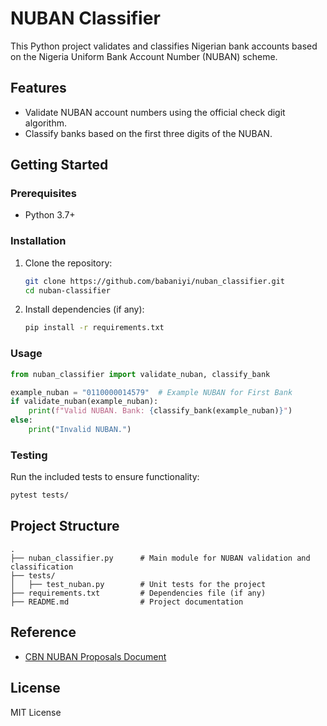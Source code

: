 # NUBAN Classifier

This Python project validates and classifies Nigerian bank accounts based on the Nigeria Uniform Bank Account Number (NUBAN) scheme.

## Features
- Validate NUBAN account numbers using the official check digit algorithm.
- Classify banks based on the first three digits of the NUBAN.

## Getting Started

### Prerequisites
- Python 3.7+

### Installation
1. Clone the repository:
   ```bash
   git clone https://github.com/babaniyi/nuban_classifier.git
   cd nuban-classifier
   ```
2. Install dependencies (if any):
   ```bash
   pip install -r requirements.txt
   ```

### Usage
```python
from nuban_classifier import validate_nuban, classify_bank

example_nuban = "0110000014579"  # Example NUBAN for First Bank
if validate_nuban(example_nuban):
    print(f"Valid NUBAN. Bank: {classify_bank(example_nuban)}")
else:
    print("Invalid NUBAN.")
```

### Testing
Run the included tests to ensure functionality:
```bash
pytest tests/
```

## Project Structure
```
.
├── nuban_classifier.py      # Main module for NUBAN validation and classification
├── tests/
│   ├── test_nuban.py        # Unit tests for the project
├── requirements.txt         # Dependencies file (if any)
├── README.md                # Project documentation
```

## Reference
- [CBN NUBAN Proposals Document](https://www.cbn.gov.ng/out/2011/circulars/bspd/nuban%20proposals%20v%200%204-%2003%2009%202010.pdf)

## License
MIT License
